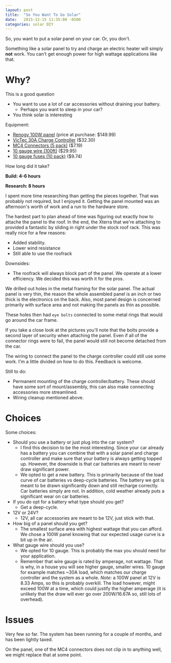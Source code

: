 ```yaml
---
layout: post
title:  "So You Want To Go Solar"
date:   2015-12-15 11:35:00 -0500
categories: solar DIY
---
```

So, you want to put a solar panel on your car. Or, you don't.

Something like a solar panel to try and charge an electric heater will simply **not** work. You can't get enough power for high wattage applications like that.

Why?
====

This is a good question
* You want to use a lot of car accessories without draining your battery.
  * Perhaps you want to sleep in your car?
* You think solar is interesting

Equipment:

* [Renogy 100W panel](http://www.amazon.com/gp/product/B009Z6CW7O?psc=1&redirect=true&ref_=od_aui_detailpages00) (price at purchase: $149.99)
* [VicTec 30A Charge Controller](http://www.amazon.com/gp/product/B00MB0N8K6) ($32.30)
* [MC4 Connectors (5 pack)](http://www.amazon.com/gp/product/B00A8TRKJW) ($7.19)
* [10 gauge wire (100ft)](http://www.amazon.com/gp/product/B00J357DGW) ($29.95)
* [10 gauge fuses (10 pack)](http://www.amazon.com/gp/product/B00NQ8F242) ($9.74)

How long did it take?

**Build: 4-6 hours**

**Research: 8 hours**

I spent more time researching than getting the pieces together. That was probably not required, but I enjoyed it. Getting the panel mounted was an afternoon's worth of work and a run to the hardware store.

The hardest part to plan ahead of time was figuring out exactly how to attache the panel to the roof. In the end, the Xterra that we're attaching to provided a fantastic by sliding in right under the stock roof rack. This was really nice for a few reasons:

* Added stability.
* Lower wind resistance
* Still able to use the roofrack

Downsides:

* The roofrack will always block part of the panel. We operate at a lower efficiency. We decided this was worth it for the pros.

We drilled out holes in the metal framing for the solar panel. The actual panel is very thin, the reason the whole assembled panel is an inch or two thick is the electronics on the back. Also, most panel design is concerned primarily with surface area and not making the panels as thin as possible.

These holes then had `eye bolts` connected to some metal rings that would go around the car frame.

If you take a close look at the pictures you'll note that the bolts provide a second layer of security when attaching the panel. Even if all of the connector rings were to fail, the panel would still not become detached from the car.

The wiring to connect the panel to the charge controller could still use some work. I'm a little divided on how to do this. Feedback is welcome.

Still to do:

* Permanent mounting of the charge controller/battery. These should have some sort of mount/assembly, this can also make connecting accessories more streamlined.
* Wiring cleanup mentioned above.


Choices
=======
Some choices:

* Should you use a battery or just plug into the car system?
  * I find this decision to be the most interesting. Since your car already has a battery you can combine that with a solar panel and charge controller and make sure that your battery is always getting topped up. However, the downside is that car batteries are meant to never draw significant power.
  * We opted to get a new battery. This is primarily because of the load curve of car batteries vs deep-cycle batteries. The battery we got is meant to be drawn significantly down and still recharge correctly. Car batteries simply are not. In addition, cold weather already puts a significant wear on car batteries.
* If you do opt for a battery what type should you get?
  * Get a deep-cycle.
* 12V or 24V?
  * 12V, all car accessories are meant to be 12V, just stick with that.
* How big of a panel should you get?
  * The smallest surface area with highest wattage that you can afford. We chose a 100W panel knowing that our expected usage curve is a bit up in the air.
* What gauge wire should you use?
  * We opted for 10 gauge. This is probably the max you should need for your application.
  * Remember that wire gauge is rated by amperage, not wattage. That is why, in a house you will see higher gauge, smaller wires. 10 gauge for example matches ~30A load, which matches our charge controller and the system as a whole. *Note:* a 100W panel at 12V is 8.33 Amps, so this is probably overkill. The load however, might exceed 100W at a time, which could justify the higher amperage (it is unlikely that the draw will ever go over 200W/16.67A so, still lots of overhead).

Issues
======
Very few so far. The system has been running for a couple of months, and has been lightly taxed.

On the panel, one of the MC4 connectors does not clip in to anything well, we might replace that at some point.



